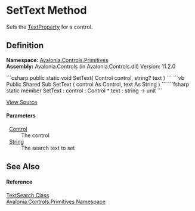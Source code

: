 # SetText Method


Sets the <a href="F_Avalonia_Controls_Primitives_TextSearch_TextProperty">TextProperty</a> for a control.



## Definition
**Namespace:** <a href="N_Avalonia_Controls_Primitives">Avalonia.Controls.Primitives</a>  
**Assembly:** Avalonia.Controls (in Avalonia.Controls.dll) Version: 11.2.0

<Tabs groupId="api-code-preview">
<TabItem value="csharp" label="C#">
```csharp
public static void SetText(
	Control control,
	string? text
)
```
</TabItem>
<TabItem value="vb" label="VB">
```vb
Public Shared Sub SetText ( 
	control As Control,
	text As String
)
```
</TabItem>
<TabItem value="fsharp" label="F#">
```fsharp
static member SetText : 
        control : Control * 
        text : string -> unit 
```
</TabItem>
</Tabs>



<a href="https://github.com/AvaloniaUI/Avalonia/tree/master/src/Avalonia.Controls/Primitives/TextSearch.cs#L24" title="View the source code">View Source</a>



#### Parameters
<dl><dt>  <a href="T_Avalonia_Controls_Control">Control</a></dt><dd>The control</dd><dt>  <a href="https://learn.microsoft.com/dotnet/api/system.string" target="_blank" rel="noopener noreferrer">String</a></dt><dd>The search text to set</dd></dl>

## See Also


#### Reference
<a href="T_Avalonia_Controls_Primitives_TextSearch">TextSearch Class</a>  
<a href="N_Avalonia_Controls_Primitives">Avalonia.Controls.Primitives Namespace</a>  

